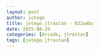 ```yaml
---
layout: post
author: jotego
title: jotego.jtrastan - 022a4bc
date: 2025-08-29
categories: [Arcade, jtrastan]
tags: [jotego.jtrastan]
---
```


